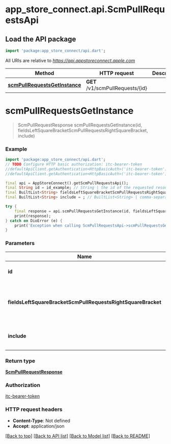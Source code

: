# app_store_connect.api.ScmPullRequestsApi

## Load the API package
```dart
import 'package:app_store_connect/api.dart';
```

All URIs are relative to *https://api.appstoreconnect.apple.com*

Method | HTTP request | Description
------------- | ------------- | -------------
[**scmPullRequestsGetInstance**](ScmPullRequestsApi.md#scmpullrequestsgetinstance) | **GET** /v1/scmPullRequests/{id} | 


# **scmPullRequestsGetInstance**
> ScmPullRequestResponse scmPullRequestsGetInstance(id, fieldsLeftSquareBracketScmPullRequestsRightSquareBracket, include)



### Example
```dart
import 'package:app_store_connect/api.dart';
// TODO Configure HTTP basic authorization: itc-bearer-token
//defaultApiClient.getAuthentication<HttpBasicAuth>('itc-bearer-token').username = 'YOUR_USERNAME'
//defaultApiClient.getAuthentication<HttpBasicAuth>('itc-bearer-token').password = 'YOUR_PASSWORD';

final api = AppStoreConnect().getScmPullRequestsApi();
final String id = id_example; // String | the id of the requested resource
final BuiltList<String> fieldsLeftSquareBracketScmPullRequestsRightSquareBracket = ; // BuiltList<String> | the fields to include for returned resources of type scmPullRequests
final BuiltList<String> include = ; // BuiltList<String> | comma-separated list of relationships to include

try {
    final response = api.scmPullRequestsGetInstance(id, fieldsLeftSquareBracketScmPullRequestsRightSquareBracket, include);
    print(response);
} catch on DioError (e) {
    print('Exception when calling ScmPullRequestsApi->scmPullRequestsGetInstance: $e\n');
}
```

### Parameters

Name | Type | Description  | Notes
------------- | ------------- | ------------- | -------------
 **id** | **String**| the id of the requested resource | 
 **fieldsLeftSquareBracketScmPullRequestsRightSquareBracket** | [**BuiltList&lt;String&gt;**](String.md)| the fields to include for returned resources of type scmPullRequests | [optional] 
 **include** | [**BuiltList&lt;String&gt;**](String.md)| comma-separated list of relationships to include | [optional] 

### Return type

[**ScmPullRequestResponse**](ScmPullRequestResponse.md)

### Authorization

[itc-bearer-token](../README.md#itc-bearer-token)

### HTTP request headers

 - **Content-Type**: Not defined
 - **Accept**: application/json

[[Back to top]](#) [[Back to API list]](../README.md#documentation-for-api-endpoints) [[Back to Model list]](../README.md#documentation-for-models) [[Back to README]](../README.md)

